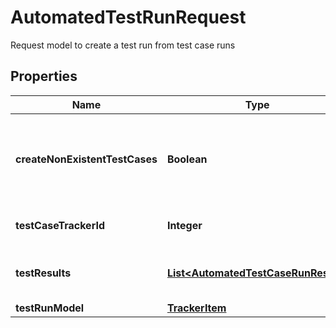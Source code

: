 

# AutomatedTestRunRequest

Request model to create a test run from test case runs

## Properties

| Name | Type | Description | Notes |
|------------ | ------------- | ------------- | -------------|
|**createNonExistentTestCases** | **Boolean** | Flag to create new test cases from testResults if necessary |  [optional] |
|**testCaseTrackerId** | **Integer** | ID of the Test Case tracker |  |
|**testResults** | [**List&lt;AutomatedTestCaseRunResult&gt;**](AutomatedTestCaseRunResult.md) | Test case results to include into the test run |  |
|**testRunModel** | [**TrackerItem**](TrackerItem.md) |  |  [optional] |



